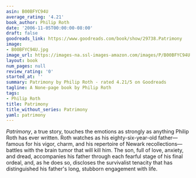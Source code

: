 ```yaml
---
asin: B00BFYC94U
average_rating: '4.21'
book_author: Philip Roth
date: '2006-11-05T00:00:00-08:00'
draft: false
goodreads_link: https://www.goodreads.com/book/show/29738.Patrimony
image:
- B00BFYC94U.jpg
image_url: https://images-na.ssl-images-amazon.com/images/P/B00BFYC94U.01._SCLZZZZZZZ.jpg
layout: book
num_pages: null
review_rating: '0'
started_at: ''
summary: Patrimony by Philip Roth - rated 4.21/5 on Goodreads
tagline: A None-page book by Philip Roth
tags:
- Philip Roth
title: Patrimony
title_without_series: Patrimony
yaml: patrimony
---
```


<i>Patrimony</i>, a true story, touches the emotions as strongly as anything Philip Roth has ever written. Roth watches as his eighty-six-year-old father—famous for his vigor, charm, and his repertoire of Newark recollections—battles with the brain tumor that will kill him. The son, full of love, anxiety, and dread, accompanies his father through each fearful stage of his final ordeal, and, as he does so, discloses the survivalist tenacity that has distinguished his father's long, stubborn engagement with life.
